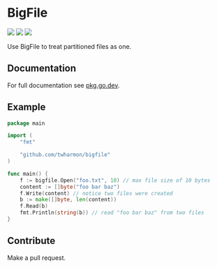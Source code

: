 # BigFile

![](https://github.com/twharmon/bigfile/workflows/Test/badge.svg) [![](https://goreportcard.com/badge/github.com/twharmon/bigfile)](https://goreportcard.com/report/github.com/twharmon/bigfile) [![](https://gocover.io/_badge/github.com/twharmon/bigfile)](https://gocover.io/github.com/twharmon/bigfile)

Use BigFile to treat partitioned files as one.

## Documentation

For full documentation see [pkg.go.dev](https://pkg.go.dev/github.com/twharmon/bigfile).

## Example

```go
package main

import (
	"fmt"

	"github.com/twharmon/bigfile"
)

func main() {
	f := bigfile.Open("foo.txt", 10) // max file size of 10 bytes
	content := []byte("foo bar baz")
	f.Write(content) // notice two files were created
	b := make([]byte, len(content))
	f.Read(b)
	fmt.Println(string(b)) // read "foo bar baz" from two files
}
```

## Contribute

Make a pull request.
